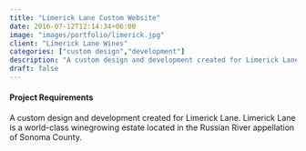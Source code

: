 ```yaml
---
title: "Limerick Lane Custom Website"
date: 2016-07-12T12:14:34+06:00
image: "images/portfolio/limerick.jpg"
client: "Limerick Lane Wines"
categories: ["custom design","development"]
description: "A custom design and development created for Limerick Lanes."
draft: false
---
```


#### Project Requirements

A custom design and development created for Limerick Lane. Limerick Lane is a world-class winegrowing estate located in the Russian River appellation of Sonoma County.
